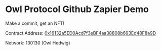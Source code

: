 # Owl Protocol Github Zapier Demo
Make a commit, get an NFT!

Contract Address: [0x16132a5ED0Acd7f3eBF4aa38808b693Ed48F8a9D](https://owl-hedwig-testnet.explorer.caldera.xyz/address/0x16132a5ED0Acd7f3eBF4aa38808b693Ed48F8a9D)

Network: 130130 (Owl Hedwig)
